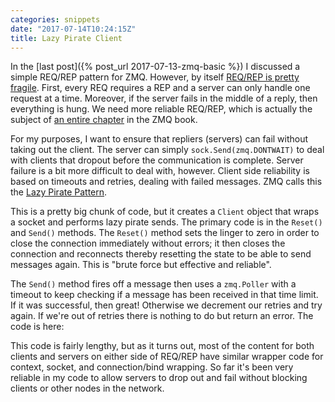 ```yaml
---
categories: snippets
date: "2017-07-14T10:24:15Z"
title: Lazy Pirate Client
---
```


In the [last post]({% post_url 2017-07-13-zmq-basic %}) I discussed a simple REQ/REP pattern for ZMQ. However, by itself [REQ/REP is pretty fragile](http://dbeck.github.io/5-lessons-learnt-from-choosing-zeromq-and-protobuf/). First, every REQ requires a REP and a server can only handle one request at a time. Moreover, if the server fails in the middle of a reply, then everything is hung. We need more reliable REQ/REP, which is actually the subject of [an entire chapter](http://zguide.zeromq.org/page:all#toc86) in the ZMQ book.

For my purposes, I want to ensure that repliers (servers) can fail without taking out the client. The server can simply `sock.Send(zmq.DONTWAIT)` to deal with clients that dropout before the communication is complete. Server failure is a bit more difficult to deal with, however. Client side reliability is based on timeouts and retries, dealing with failed messages. ZMQ calls this the [Lazy Pirate Pattern](http://zguide.zeromq.org/page:all#Client-Side-Reliability-Lazy-Pirate-Pattern).

This is a pretty big chunk of code, but it creates a `Client` object that wraps a socket and performs lazy pirate sends. The primary code is in the `Reset()` and `Send()` methods. The `Reset()` method sets the linger to zero in order to close the connection immediately without errors; it then closes the connection and reconnects thereby resetting the state to be able to send messages again. This is "brute force but effective and reliable".

The `Send()` method fires off a message then uses a `zmq.Poller` with a timeout to keep checking if a message has been received in that time limit. If it was successful, then great! Otherwise we decrement our retries and try again. If we're out of retries there is nothing to do but return an error. The code is here:

<script src="https://gist.github.com/bbengfort/7fa15777320cfb27599567a5585f3ba8.js"></script>

This code is fairly lengthy, but as it turns out, most of the content for both clients and servers on either side of REQ/REP have similar wrapper code for context, socket, and connection/bind wrapping. So far it's been very reliable in my code to allow servers to drop out and fail without blocking clients or other nodes in the network. 
